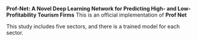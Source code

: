 **Prof-Net: A Novel Deep Learning Network for Predicting High- and Low-Profitability Tourism Firms**
This is an official implementation of **Prof Net**

This study includes five sectors, and there is a trained model for each sector. 
